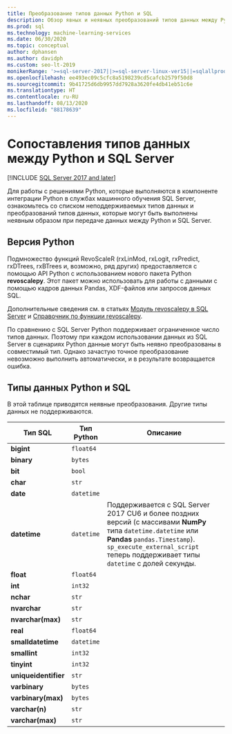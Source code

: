 ```yaml
---
title: Преобразование типов данных Python и SQL
description: Обзор явных и неявных преобразований типов данных между Python и SQL Server в решениях для обработки и анализа данных и машинного обучения.
ms.prod: sql
ms.technology: machine-learning-services
ms.date: 06/30/2020
ms.topic: conceptual
author: dphansen
ms.author: davidph
ms.custom: seo-lt-2019
monikerRange: '>=sql-server-2017||>=sql-server-linux-ver15||=sqlallproducts-allversions'
ms.openlocfilehash: ee493ec09c5cfc8a5198239cd5cafcb2579f50d8
ms.sourcegitcommit: 9b41725d6db9957dd7928a3620fe4db41eb51c6e
ms.translationtype: HT
ms.contentlocale: ru-RU
ms.lasthandoff: 08/13/2020
ms.locfileid: "88178639"
---
```

# <a name="data-type-mappings-between-python-and-sql-server"></a>Сопоставления типов данных между Python и SQL Server
[!INCLUDE [SQL Server 2017 and later](../../includes/applies-to-version/sqlserver2017.md)]

Для работы с решениями Python, которые выполняются в компоненте интеграции Python в службах машинного обучения SQL Server, ознакомьтесь со списком неподдерживаемых типов данных и преобразований типов данных, которые могут быть выполнены неявным образом при передаче данных между Python и SQL Server.

## <a name="python-version"></a>Версия Python

Подмножество функций RevoScaleR (rxLinMod, rxLogit, rxPredict, rxDTrees, rxBTrees и, возможно, ряд других) предоставляется с помощью API Python с использованием нового пакета Python **revoscalepy**. Этот пакет можно использовать для работы с данными с помощью кадров данных Pandas, XDF-файлов или запросов данных SQL.

Дополнительные сведения см. в статьях [Модуль revoscalepy в SQL Server](ref-py-revoscalepy.md) и [Справочник по функции revoscalepy](https://docs.microsoft.com/r-server/python-reference/revoscalepy/revoscalepy-package).

По сравнению с SQL Server Python поддерживает ограниченное число типов данных. Поэтому при каждом использовании данных из SQL Server в сценариях Python данные могут быть неявно преобразованы в совместимый тип. Однако зачастую точное преобразование невозможно выполнить автоматически, и в результате возвращается ошибка.

## <a name="python-and-sql-data-types"></a>Типы данных Python и SQL

В этой таблице приводятся неявные преобразования. Другие типы данных не поддерживаются.

|Тип SQL|Тип Python|Описание
|-------|-----------|---------------------------------------------------------------------------------------------|
|**bigint**|`float64`|
|**binary**|`bytes`|
|**bit**|`bool`|
|**char**|`str`|
|**date**|`datetime`|
|**datetime**|`datetime`|Поддерживается с SQL Server 2017 CU6 и более поздних версий (с массивами **NumPy** типа `datetime.datetime` или **Pandas** `pandas.Timestamp`). `sp_execute_external_script` теперь поддерживает типы `datetime` с долей секунды.|
|**float**|`float64`|
|**int**|`int32`|
|**nchar**|`str`|
|**nvarchar**|`str`|
|**nvarchar(max)**|`str`|
|**real**|`float64`|
|**smalldatetime**|`datetime`|
|**smallint**|`int32`|
|**tinyint**|`int32`|
|**uniqueidentifier**|`str`|
|**varbinary**|`bytes`|
|**varbinary(max)**|`bytes`|
|**varchar(n)**|`str`|
|**varchar(max)**|`str`|
